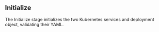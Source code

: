 ## Initialize

The Initialize stage initializes the two Kubernetes services and deployment object, validating their YAML.
